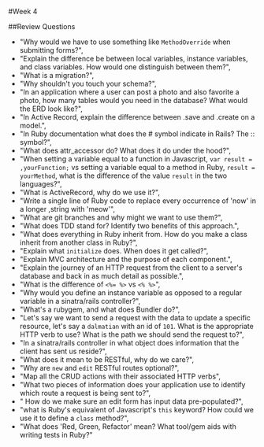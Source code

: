 #Week 4

##Review Questions

* "Why would we have to use something like `MethodOverride` when submitting forms?",
* "Explain the difference be between local variables, instance variables, and class variables. How would one distinguish between them?",
* "What is a migration?",
* "Why shouldn't you touch your schema?",
* "In an application where a user can post a photo and also favorite a photo, how many tables would you need in the database? What would the ERD look like?",
* "In Active Record, explain the difference between .save and .create on a model.",
* "In Ruby documentation what does the # symbol indicate in Rails? The :: symbol?",
* "What does attr_accessor do? What does it do under the hood?",
* "When setting a variable equal to a function in Javascript, `var result = ,yourFunction;` vs setting a variable equal to a method in Ruby, `result = yourMethod`, what is the difference of the value `result` in the two languages?",
* "What is ActiveRecord, why do we use it?",
* "Write a single line of Ruby code to replace every occurrence of 'now' in a longer ,string with 'meow'",
* "What are git branches and why might we want to use them?",
* "What does TDD stand for? Identify two benefits of this approach.",
* "What does everything in Ruby inherit from. How do you make a class inherit from another class in Ruby?",
* "Explain what `initialize` does. When does it get called?",
* "Explain MVC architecture and the purpose of each component.",
* "Explain the journey of an HTTP request from the client to a server's database and back in as much detail as possible.",
* "What is the difference of `<%= %>` vs `<% %>`",
* "Why would you define an instance variable as opposed to a regular variable in a sinatra/rails controller?",
* "What's a rubygem, and what does Bundler do?",
* "Let's say we want to send a request with the data to update a specific resource, let's say a `dalmatian` with an id of `101`. What is the appropriate HTTP verb to use? What is the path we should send the request to?",
* "In a sinatra/rails controller in what object does information that the client has sent us reside?",
* "What does it mean to be RESTful, why do we care?",
* "Why are `new` and `edit` RESTful routes optional?",
* "Map all the CRUD actions with their associated HTTP verbs",
* "What two pieces of information does your application use to identify which route a request is being sent to?",
* " How do we make sure an edit form has input data pre-populated?",
* "what is Ruby's equivalent of Javascript's `this` keyword? How could we use it to define a `class` method?",
* "What does 'Red, Green, Refactor' mean? What tool/gem aids with writing tests in Ruby?"
